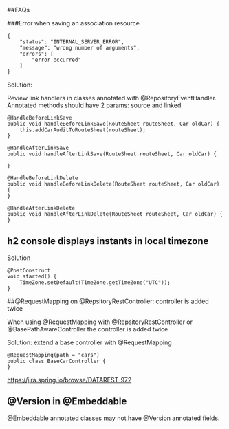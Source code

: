 ##FAQs

###Error when saving an association resource

    {
        "status": "INTERNAL_SERVER_ERROR",
        "message": "wrong number of arguments",
        "errors": [
            "error occurred"
        ]
    }

Solution: 

Review link handlers in classes annotated with @RepositoryEventHandler. 
Annotated methods should have 2 params: source and linked



    @HandleBeforeLinkSave
    public void handleBeforeLinkSave(RouteSheet routeSheet, Car oldCar) {
        this.addCarAuditToRouteSheet(routeSheet);
    }

    @HandleAfterLinkSave
    public void handleAfterLinkSave(RouteSheet routeSheet, Car oldCar) {

    }

    @HandleBeforeLinkDelete
    public void handleBeforeLinkDelete(RouteSheet routeSheet, Car oldCar) {
    }

    @HandleAfterLinkDelete
    public void handleAfterLinkDelete(RouteSheet routeSheet, Car oldCar) {
    }



## h2 console displays instants in local timezone

Solution


    @PostConstruct
    void started() {
        TimeZone.setDefault(TimeZone.getTimeZone("UTC"));
    }
 
 
##@RequestMapping on @RepsitoryRestController: controller is added twice

When using @RequestMapping with @RepsitoryRestController or @BasePathAwareController the controller is added twice


Solution: extend a base controller with @RequestMapping

    @RequestMapping(path = "cars")
    public class BaseCarController {
    }
    
https://jira.spring.io/browse/DATAREST-972


## @Version in @Embeddable

@Embeddable annotated classes may not have @Version annotated fields.